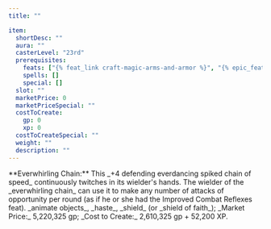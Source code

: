 ```yaml
---
title: ""

item:
  shortDesc: ""
  aura: ""
  casterLevel: "23rd"
  prerequisites:
    feats: ["{% feat_link craft-magic-arms-and-armor %}", "{% epic_feat_link craft-epic-magic-arms-and-armor %}"]
    spells: []
    special: []
  slot: ""
  marketPrice: 0
  marketPriceSpecial: ""
  costToCreate:
    gp: 0
    xp: 0
  costToCreateSpecial: ""
  weight: ""
  description: ""
---
```

<p id="everwhirling-chain">**Everwhirling Chain:** This _+4 defending everdancing spiked chain of speed_ continuously twitches in its wielder's hands. The wielder of the _everwhirling chain_ can use it to make any number of attacks of opportunity per round (as if he or she had the Improved Combat Reflexes feat).
_animate objects_, _haste_, _shield_ (or _shield of faith_); _Market Price:_ 5,220,325 gp; _Cost to Create:_ 2,610,325 gp + 52,200 XP.


